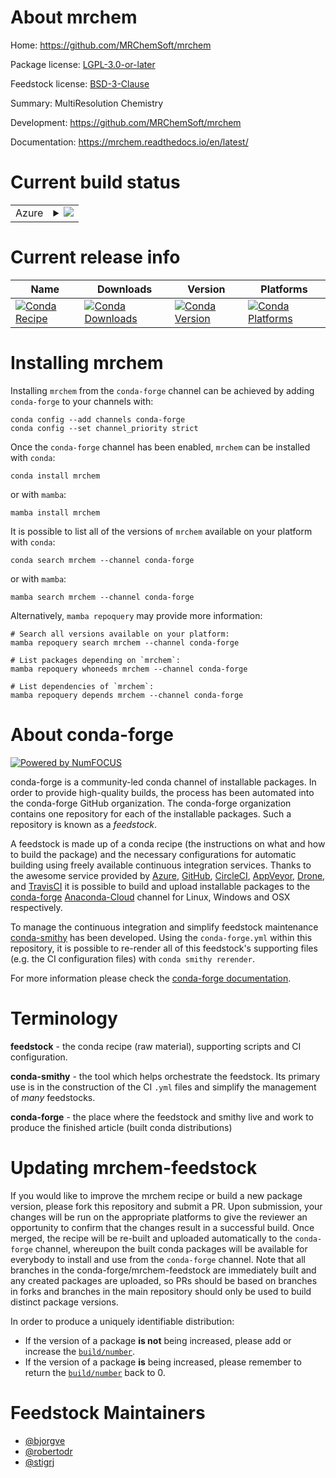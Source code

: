 About mrchem
============

Home: https://github.com/MRChemSoft/mrchem

Package license: [LGPL-3.0-or-later](https://opensource.org/licenses/LGPL-3.0)

Feedstock license: [BSD-3-Clause](https://github.com/conda-forge/mrchem-feedstock/blob/main/LICENSE.txt)

Summary: MultiResolution Chemistry

Development: https://github.com/MRChemSoft/mrchem

Documentation: https://mrchem.readthedocs.io/en/latest/

Current build status
====================


<table>
    
  <tr>
    <td>Azure</td>
    <td>
      <details>
        <summary>
          <a href="https://dev.azure.com/conda-forge/feedstock-builds/_build/latest?definitionId=11157&branchName=main">
            <img src="https://dev.azure.com/conda-forge/feedstock-builds/_apis/build/status/mrchem-feedstock?branchName=main">
          </a>
        </summary>
        <table>
          <thead><tr><th>Variant</th><th>Status</th></tr></thead>
          <tbody><tr>
              <td>linux_64_mpimpichpython3.10.____cpython</td>
              <td>
                <a href="https://dev.azure.com/conda-forge/feedstock-builds/_build/latest?definitionId=11157&branchName=main">
                  <img src="https://dev.azure.com/conda-forge/feedstock-builds/_apis/build/status/mrchem-feedstock?branchName=main&jobName=linux&configuration=linux_64_mpimpichpython3.10.____cpython" alt="variant">
                </a>
              </td>
            </tr><tr>
              <td>linux_64_mpimpichpython3.11.____cpython</td>
              <td>
                <a href="https://dev.azure.com/conda-forge/feedstock-builds/_build/latest?definitionId=11157&branchName=main">
                  <img src="https://dev.azure.com/conda-forge/feedstock-builds/_apis/build/status/mrchem-feedstock?branchName=main&jobName=linux&configuration=linux_64_mpimpichpython3.11.____cpython" alt="variant">
                </a>
              </td>
            </tr><tr>
              <td>linux_64_mpimpichpython3.8.____cpython</td>
              <td>
                <a href="https://dev.azure.com/conda-forge/feedstock-builds/_build/latest?definitionId=11157&branchName=main">
                  <img src="https://dev.azure.com/conda-forge/feedstock-builds/_apis/build/status/mrchem-feedstock?branchName=main&jobName=linux&configuration=linux_64_mpimpichpython3.8.____cpython" alt="variant">
                </a>
              </td>
            </tr><tr>
              <td>linux_64_mpimpichpython3.9.____cpython</td>
              <td>
                <a href="https://dev.azure.com/conda-forge/feedstock-builds/_build/latest?definitionId=11157&branchName=main">
                  <img src="https://dev.azure.com/conda-forge/feedstock-builds/_apis/build/status/mrchem-feedstock?branchName=main&jobName=linux&configuration=linux_64_mpimpichpython3.9.____cpython" alt="variant">
                </a>
              </td>
            </tr><tr>
              <td>linux_64_mpinompipython3.10.____cpython</td>
              <td>
                <a href="https://dev.azure.com/conda-forge/feedstock-builds/_build/latest?definitionId=11157&branchName=main">
                  <img src="https://dev.azure.com/conda-forge/feedstock-builds/_apis/build/status/mrchem-feedstock?branchName=main&jobName=linux&configuration=linux_64_mpinompipython3.10.____cpython" alt="variant">
                </a>
              </td>
            </tr><tr>
              <td>linux_64_mpinompipython3.11.____cpython</td>
              <td>
                <a href="https://dev.azure.com/conda-forge/feedstock-builds/_build/latest?definitionId=11157&branchName=main">
                  <img src="https://dev.azure.com/conda-forge/feedstock-builds/_apis/build/status/mrchem-feedstock?branchName=main&jobName=linux&configuration=linux_64_mpinompipython3.11.____cpython" alt="variant">
                </a>
              </td>
            </tr><tr>
              <td>linux_64_mpinompipython3.8.____cpython</td>
              <td>
                <a href="https://dev.azure.com/conda-forge/feedstock-builds/_build/latest?definitionId=11157&branchName=main">
                  <img src="https://dev.azure.com/conda-forge/feedstock-builds/_apis/build/status/mrchem-feedstock?branchName=main&jobName=linux&configuration=linux_64_mpinompipython3.8.____cpython" alt="variant">
                </a>
              </td>
            </tr><tr>
              <td>linux_64_mpinompipython3.9.____cpython</td>
              <td>
                <a href="https://dev.azure.com/conda-forge/feedstock-builds/_build/latest?definitionId=11157&branchName=main">
                  <img src="https://dev.azure.com/conda-forge/feedstock-builds/_apis/build/status/mrchem-feedstock?branchName=main&jobName=linux&configuration=linux_64_mpinompipython3.9.____cpython" alt="variant">
                </a>
              </td>
            </tr><tr>
              <td>linux_64_mpiopenmpipython3.10.____cpython</td>
              <td>
                <a href="https://dev.azure.com/conda-forge/feedstock-builds/_build/latest?definitionId=11157&branchName=main">
                  <img src="https://dev.azure.com/conda-forge/feedstock-builds/_apis/build/status/mrchem-feedstock?branchName=main&jobName=linux&configuration=linux_64_mpiopenmpipython3.10.____cpython" alt="variant">
                </a>
              </td>
            </tr><tr>
              <td>linux_64_mpiopenmpipython3.11.____cpython</td>
              <td>
                <a href="https://dev.azure.com/conda-forge/feedstock-builds/_build/latest?definitionId=11157&branchName=main">
                  <img src="https://dev.azure.com/conda-forge/feedstock-builds/_apis/build/status/mrchem-feedstock?branchName=main&jobName=linux&configuration=linux_64_mpiopenmpipython3.11.____cpython" alt="variant">
                </a>
              </td>
            </tr><tr>
              <td>linux_64_mpiopenmpipython3.8.____cpython</td>
              <td>
                <a href="https://dev.azure.com/conda-forge/feedstock-builds/_build/latest?definitionId=11157&branchName=main">
                  <img src="https://dev.azure.com/conda-forge/feedstock-builds/_apis/build/status/mrchem-feedstock?branchName=main&jobName=linux&configuration=linux_64_mpiopenmpipython3.8.____cpython" alt="variant">
                </a>
              </td>
            </tr><tr>
              <td>linux_64_mpiopenmpipython3.9.____cpython</td>
              <td>
                <a href="https://dev.azure.com/conda-forge/feedstock-builds/_build/latest?definitionId=11157&branchName=main">
                  <img src="https://dev.azure.com/conda-forge/feedstock-builds/_apis/build/status/mrchem-feedstock?branchName=main&jobName=linux&configuration=linux_64_mpiopenmpipython3.9.____cpython" alt="variant">
                </a>
              </td>
            </tr><tr>
              <td>osx_64_mpimpichpython3.10.____cpython</td>
              <td>
                <a href="https://dev.azure.com/conda-forge/feedstock-builds/_build/latest?definitionId=11157&branchName=main">
                  <img src="https://dev.azure.com/conda-forge/feedstock-builds/_apis/build/status/mrchem-feedstock?branchName=main&jobName=osx&configuration=osx_64_mpimpichpython3.10.____cpython" alt="variant">
                </a>
              </td>
            </tr><tr>
              <td>osx_64_mpimpichpython3.11.____cpython</td>
              <td>
                <a href="https://dev.azure.com/conda-forge/feedstock-builds/_build/latest?definitionId=11157&branchName=main">
                  <img src="https://dev.azure.com/conda-forge/feedstock-builds/_apis/build/status/mrchem-feedstock?branchName=main&jobName=osx&configuration=osx_64_mpimpichpython3.11.____cpython" alt="variant">
                </a>
              </td>
            </tr><tr>
              <td>osx_64_mpimpichpython3.8.____cpython</td>
              <td>
                <a href="https://dev.azure.com/conda-forge/feedstock-builds/_build/latest?definitionId=11157&branchName=main">
                  <img src="https://dev.azure.com/conda-forge/feedstock-builds/_apis/build/status/mrchem-feedstock?branchName=main&jobName=osx&configuration=osx_64_mpimpichpython3.8.____cpython" alt="variant">
                </a>
              </td>
            </tr><tr>
              <td>osx_64_mpimpichpython3.9.____cpython</td>
              <td>
                <a href="https://dev.azure.com/conda-forge/feedstock-builds/_build/latest?definitionId=11157&branchName=main">
                  <img src="https://dev.azure.com/conda-forge/feedstock-builds/_apis/build/status/mrchem-feedstock?branchName=main&jobName=osx&configuration=osx_64_mpimpichpython3.9.____cpython" alt="variant">
                </a>
              </td>
            </tr><tr>
              <td>osx_64_mpinompipython3.10.____cpython</td>
              <td>
                <a href="https://dev.azure.com/conda-forge/feedstock-builds/_build/latest?definitionId=11157&branchName=main">
                  <img src="https://dev.azure.com/conda-forge/feedstock-builds/_apis/build/status/mrchem-feedstock?branchName=main&jobName=osx&configuration=osx_64_mpinompipython3.10.____cpython" alt="variant">
                </a>
              </td>
            </tr><tr>
              <td>osx_64_mpinompipython3.11.____cpython</td>
              <td>
                <a href="https://dev.azure.com/conda-forge/feedstock-builds/_build/latest?definitionId=11157&branchName=main">
                  <img src="https://dev.azure.com/conda-forge/feedstock-builds/_apis/build/status/mrchem-feedstock?branchName=main&jobName=osx&configuration=osx_64_mpinompipython3.11.____cpython" alt="variant">
                </a>
              </td>
            </tr><tr>
              <td>osx_64_mpinompipython3.8.____cpython</td>
              <td>
                <a href="https://dev.azure.com/conda-forge/feedstock-builds/_build/latest?definitionId=11157&branchName=main">
                  <img src="https://dev.azure.com/conda-forge/feedstock-builds/_apis/build/status/mrchem-feedstock?branchName=main&jobName=osx&configuration=osx_64_mpinompipython3.8.____cpython" alt="variant">
                </a>
              </td>
            </tr><tr>
              <td>osx_64_mpinompipython3.9.____cpython</td>
              <td>
                <a href="https://dev.azure.com/conda-forge/feedstock-builds/_build/latest?definitionId=11157&branchName=main">
                  <img src="https://dev.azure.com/conda-forge/feedstock-builds/_apis/build/status/mrchem-feedstock?branchName=main&jobName=osx&configuration=osx_64_mpinompipython3.9.____cpython" alt="variant">
                </a>
              </td>
            </tr><tr>
              <td>osx_64_mpiopenmpipython3.10.____cpython</td>
              <td>
                <a href="https://dev.azure.com/conda-forge/feedstock-builds/_build/latest?definitionId=11157&branchName=main">
                  <img src="https://dev.azure.com/conda-forge/feedstock-builds/_apis/build/status/mrchem-feedstock?branchName=main&jobName=osx&configuration=osx_64_mpiopenmpipython3.10.____cpython" alt="variant">
                </a>
              </td>
            </tr><tr>
              <td>osx_64_mpiopenmpipython3.11.____cpython</td>
              <td>
                <a href="https://dev.azure.com/conda-forge/feedstock-builds/_build/latest?definitionId=11157&branchName=main">
                  <img src="https://dev.azure.com/conda-forge/feedstock-builds/_apis/build/status/mrchem-feedstock?branchName=main&jobName=osx&configuration=osx_64_mpiopenmpipython3.11.____cpython" alt="variant">
                </a>
              </td>
            </tr><tr>
              <td>osx_64_mpiopenmpipython3.8.____cpython</td>
              <td>
                <a href="https://dev.azure.com/conda-forge/feedstock-builds/_build/latest?definitionId=11157&branchName=main">
                  <img src="https://dev.azure.com/conda-forge/feedstock-builds/_apis/build/status/mrchem-feedstock?branchName=main&jobName=osx&configuration=osx_64_mpiopenmpipython3.8.____cpython" alt="variant">
                </a>
              </td>
            </tr><tr>
              <td>osx_64_mpiopenmpipython3.9.____cpython</td>
              <td>
                <a href="https://dev.azure.com/conda-forge/feedstock-builds/_build/latest?definitionId=11157&branchName=main">
                  <img src="https://dev.azure.com/conda-forge/feedstock-builds/_apis/build/status/mrchem-feedstock?branchName=main&jobName=osx&configuration=osx_64_mpiopenmpipython3.9.____cpython" alt="variant">
                </a>
              </td>
            </tr><tr>
              <td>osx_arm64_mpimpichpython3.10.____cpython</td>
              <td>
                <a href="https://dev.azure.com/conda-forge/feedstock-builds/_build/latest?definitionId=11157&branchName=main">
                  <img src="https://dev.azure.com/conda-forge/feedstock-builds/_apis/build/status/mrchem-feedstock?branchName=main&jobName=osx&configuration=osx_arm64_mpimpichpython3.10.____cpython" alt="variant">
                </a>
              </td>
            </tr><tr>
              <td>osx_arm64_mpimpichpython3.11.____cpython</td>
              <td>
                <a href="https://dev.azure.com/conda-forge/feedstock-builds/_build/latest?definitionId=11157&branchName=main">
                  <img src="https://dev.azure.com/conda-forge/feedstock-builds/_apis/build/status/mrchem-feedstock?branchName=main&jobName=osx&configuration=osx_arm64_mpimpichpython3.11.____cpython" alt="variant">
                </a>
              </td>
            </tr><tr>
              <td>osx_arm64_mpimpichpython3.8.____cpython</td>
              <td>
                <a href="https://dev.azure.com/conda-forge/feedstock-builds/_build/latest?definitionId=11157&branchName=main">
                  <img src="https://dev.azure.com/conda-forge/feedstock-builds/_apis/build/status/mrchem-feedstock?branchName=main&jobName=osx&configuration=osx_arm64_mpimpichpython3.8.____cpython" alt="variant">
                </a>
              </td>
            </tr><tr>
              <td>osx_arm64_mpimpichpython3.9.____cpython</td>
              <td>
                <a href="https://dev.azure.com/conda-forge/feedstock-builds/_build/latest?definitionId=11157&branchName=main">
                  <img src="https://dev.azure.com/conda-forge/feedstock-builds/_apis/build/status/mrchem-feedstock?branchName=main&jobName=osx&configuration=osx_arm64_mpimpichpython3.9.____cpython" alt="variant">
                </a>
              </td>
            </tr><tr>
              <td>osx_arm64_mpinompipython3.10.____cpython</td>
              <td>
                <a href="https://dev.azure.com/conda-forge/feedstock-builds/_build/latest?definitionId=11157&branchName=main">
                  <img src="https://dev.azure.com/conda-forge/feedstock-builds/_apis/build/status/mrchem-feedstock?branchName=main&jobName=osx&configuration=osx_arm64_mpinompipython3.10.____cpython" alt="variant">
                </a>
              </td>
            </tr><tr>
              <td>osx_arm64_mpinompipython3.11.____cpython</td>
              <td>
                <a href="https://dev.azure.com/conda-forge/feedstock-builds/_build/latest?definitionId=11157&branchName=main">
                  <img src="https://dev.azure.com/conda-forge/feedstock-builds/_apis/build/status/mrchem-feedstock?branchName=main&jobName=osx&configuration=osx_arm64_mpinompipython3.11.____cpython" alt="variant">
                </a>
              </td>
            </tr><tr>
              <td>osx_arm64_mpinompipython3.8.____cpython</td>
              <td>
                <a href="https://dev.azure.com/conda-forge/feedstock-builds/_build/latest?definitionId=11157&branchName=main">
                  <img src="https://dev.azure.com/conda-forge/feedstock-builds/_apis/build/status/mrchem-feedstock?branchName=main&jobName=osx&configuration=osx_arm64_mpinompipython3.8.____cpython" alt="variant">
                </a>
              </td>
            </tr><tr>
              <td>osx_arm64_mpinompipython3.9.____cpython</td>
              <td>
                <a href="https://dev.azure.com/conda-forge/feedstock-builds/_build/latest?definitionId=11157&branchName=main">
                  <img src="https://dev.azure.com/conda-forge/feedstock-builds/_apis/build/status/mrchem-feedstock?branchName=main&jobName=osx&configuration=osx_arm64_mpinompipython3.9.____cpython" alt="variant">
                </a>
              </td>
            </tr><tr>
              <td>osx_arm64_mpiopenmpipython3.10.____cpython</td>
              <td>
                <a href="https://dev.azure.com/conda-forge/feedstock-builds/_build/latest?definitionId=11157&branchName=main">
                  <img src="https://dev.azure.com/conda-forge/feedstock-builds/_apis/build/status/mrchem-feedstock?branchName=main&jobName=osx&configuration=osx_arm64_mpiopenmpipython3.10.____cpython" alt="variant">
                </a>
              </td>
            </tr><tr>
              <td>osx_arm64_mpiopenmpipython3.11.____cpython</td>
              <td>
                <a href="https://dev.azure.com/conda-forge/feedstock-builds/_build/latest?definitionId=11157&branchName=main">
                  <img src="https://dev.azure.com/conda-forge/feedstock-builds/_apis/build/status/mrchem-feedstock?branchName=main&jobName=osx&configuration=osx_arm64_mpiopenmpipython3.11.____cpython" alt="variant">
                </a>
              </td>
            </tr><tr>
              <td>osx_arm64_mpiopenmpipython3.8.____cpython</td>
              <td>
                <a href="https://dev.azure.com/conda-forge/feedstock-builds/_build/latest?definitionId=11157&branchName=main">
                  <img src="https://dev.azure.com/conda-forge/feedstock-builds/_apis/build/status/mrchem-feedstock?branchName=main&jobName=osx&configuration=osx_arm64_mpiopenmpipython3.8.____cpython" alt="variant">
                </a>
              </td>
            </tr><tr>
              <td>osx_arm64_mpiopenmpipython3.9.____cpython</td>
              <td>
                <a href="https://dev.azure.com/conda-forge/feedstock-builds/_build/latest?definitionId=11157&branchName=main">
                  <img src="https://dev.azure.com/conda-forge/feedstock-builds/_apis/build/status/mrchem-feedstock?branchName=main&jobName=osx&configuration=osx_arm64_mpiopenmpipython3.9.____cpython" alt="variant">
                </a>
              </td>
            </tr>
          </tbody>
        </table>
      </details>
    </td>
  </tr>
</table>

Current release info
====================

| Name | Downloads | Version | Platforms |
| --- | --- | --- | --- |
| [![Conda Recipe](https://img.shields.io/badge/recipe-mrchem-green.svg)](https://anaconda.org/conda-forge/mrchem) | [![Conda Downloads](https://img.shields.io/conda/dn/conda-forge/mrchem.svg)](https://anaconda.org/conda-forge/mrchem) | [![Conda Version](https://img.shields.io/conda/vn/conda-forge/mrchem.svg)](https://anaconda.org/conda-forge/mrchem) | [![Conda Platforms](https://img.shields.io/conda/pn/conda-forge/mrchem.svg)](https://anaconda.org/conda-forge/mrchem) |

Installing mrchem
=================

Installing `mrchem` from the `conda-forge` channel can be achieved by adding `conda-forge` to your channels with:

```
conda config --add channels conda-forge
conda config --set channel_priority strict
```

Once the `conda-forge` channel has been enabled, `mrchem` can be installed with `conda`:

```
conda install mrchem
```

or with `mamba`:

```
mamba install mrchem
```

It is possible to list all of the versions of `mrchem` available on your platform with `conda`:

```
conda search mrchem --channel conda-forge
```

or with `mamba`:

```
mamba search mrchem --channel conda-forge
```

Alternatively, `mamba repoquery` may provide more information:

```
# Search all versions available on your platform:
mamba repoquery search mrchem --channel conda-forge

# List packages depending on `mrchem`:
mamba repoquery whoneeds mrchem --channel conda-forge

# List dependencies of `mrchem`:
mamba repoquery depends mrchem --channel conda-forge
```


About conda-forge
=================

[![Powered by
NumFOCUS](https://img.shields.io/badge/powered%20by-NumFOCUS-orange.svg?style=flat&colorA=E1523D&colorB=007D8A)](https://numfocus.org)

conda-forge is a community-led conda channel of installable packages.
In order to provide high-quality builds, the process has been automated into the
conda-forge GitHub organization. The conda-forge organization contains one repository
for each of the installable packages. Such a repository is known as a *feedstock*.

A feedstock is made up of a conda recipe (the instructions on what and how to build
the package) and the necessary configurations for automatic building using freely
available continuous integration services. Thanks to the awesome service provided by
[Azure](https://azure.microsoft.com/en-us/services/devops/), [GitHub](https://github.com/),
[CircleCI](https://circleci.com/), [AppVeyor](https://www.appveyor.com/),
[Drone](https://cloud.drone.io/welcome), and [TravisCI](https://travis-ci.com/)
it is possible to build and upload installable packages to the
[conda-forge](https://anaconda.org/conda-forge) [Anaconda-Cloud](https://anaconda.org/)
channel for Linux, Windows and OSX respectively.

To manage the continuous integration and simplify feedstock maintenance
[conda-smithy](https://github.com/conda-forge/conda-smithy) has been developed.
Using the ``conda-forge.yml`` within this repository, it is possible to re-render all of
this feedstock's supporting files (e.g. the CI configuration files) with ``conda smithy rerender``.

For more information please check the [conda-forge documentation](https://conda-forge.org/docs/).

Terminology
===========

**feedstock** - the conda recipe (raw material), supporting scripts and CI configuration.

**conda-smithy** - the tool which helps orchestrate the feedstock.
                   Its primary use is in the construction of the CI ``.yml`` files
                   and simplify the management of *many* feedstocks.

**conda-forge** - the place where the feedstock and smithy live and work to
                  produce the finished article (built conda distributions)


Updating mrchem-feedstock
=========================

If you would like to improve the mrchem recipe or build a new
package version, please fork this repository and submit a PR. Upon submission,
your changes will be run on the appropriate platforms to give the reviewer an
opportunity to confirm that the changes result in a successful build. Once
merged, the recipe will be re-built and uploaded automatically to the
`conda-forge` channel, whereupon the built conda packages will be available for
everybody to install and use from the `conda-forge` channel.
Note that all branches in the conda-forge/mrchem-feedstock are
immediately built and any created packages are uploaded, so PRs should be based
on branches in forks and branches in the main repository should only be used to
build distinct package versions.

In order to produce a uniquely identifiable distribution:
 * If the version of a package **is not** being increased, please add or increase
   the [``build/number``](https://docs.conda.io/projects/conda-build/en/latest/resources/define-metadata.html#build-number-and-string).
 * If the version of a package **is** being increased, please remember to return
   the [``build/number``](https://docs.conda.io/projects/conda-build/en/latest/resources/define-metadata.html#build-number-and-string)
   back to 0.

Feedstock Maintainers
=====================

* [@bjorgve](https://github.com/bjorgve/)
* [@robertodr](https://github.com/robertodr/)
* [@stigrj](https://github.com/stigrj/)

